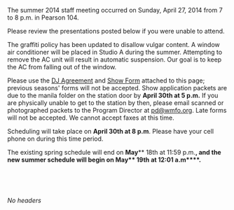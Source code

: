 The summer 2014 staff meeting occurred on Sunday, April 27, 2014 from 7
to 8 p.m. in Pearson 104.

Please review the presentations posted below if you were unable to
attend.

The graffiti policy has been updated to disallow vulgar content. A
window air conditioner will be placed in Studio A during the summer.
Attempting to remove the AC unit will result in automatic suspension.
Our goal is to keep the AC from falling out of the window.

Please use the [DJ
Agreement](https://wiki.wmfo.org/@api/deki/files/725/=WMFO_DJ_Agreement_Form_SU14.pdf "WMFO DJ Agreement Form_SU14.pdf")
and [Show
Form](https://wiki.wmfo.org/@api/deki/files/724/=WMFO_Show_Scheduling_Form_SU14.pdf "WMFO Show Scheduling Form_SU14.pdf")
attached to this page; previous seasons' forms will not be
accepted. Show application packets are due to the manila folder on the
station door by **April 30th at 5 p.m.** If you are physically unable to
get to the station by then, please email scanned or photographed packets
to the Program Director
at [pd@wmfo.org](mailto:pd@wmfo.org "mailto:pd@wmfo.org"). Late forms
will not be accepted. We cannot accept faxes at this time.

Scheduling will take place on **April 30th at 8 p.m**. Please have your
cell phone on during this time period.

The existing spring schedule will end on **May**** 18th at 11:59 p.m.**,
and the new summer schedule will begin on **May**** 19th at 12:01
a.m****.**

 

 

*No headers*
